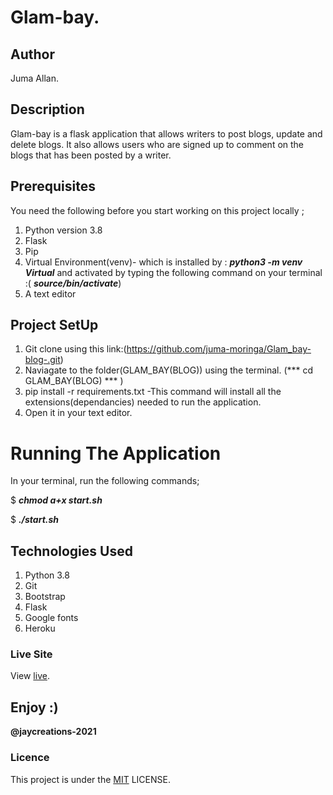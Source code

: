 # Glam-bay.

## Author

Juma Allan.

## Description

Glam-bay is a flask application that allows writers to post blogs, update and delete blogs. It also allows users who are signed up to comment on the blogs that has been posted by a writer.

## Prerequisites

You need the following before you start working on this project locally ;

1. Python version 3.8
2. Flask
3. Pip
4. Virtual Environment(venv)- which is installed by : ***python3 -m venv Virtual*** and activated by typing the following command on your terminal :( ***source/bin/activate***)
5. A text editor

## Project SetUp

1. Git clone using this link:(https://github.com/juma-moringa/Glam_bay-blog-.git)
2. Naviagate to the folder(GLAM_BAY(BLOG)) using the terminal. (*** cd GLAM_BAY(BLOG) *** )
3. pip install -r requirements.txt -This command will install all the extensions(dependancies) needed to run the application.
4. Open it in your text editor.

# Running The Application

In your terminal, run the following commands;

$ ***chmod a+x start.sh***

$ ***./start.sh***

## Technologies Used

1. Python 3.8
2. Git
3. Bootstrap
4. Flask
5. Google fonts
6. Heroku

### Live Site

View [live](https://glamblogs.herokuapp.com/).

## Enjoy :)

**@jaycreations-2021**

### Licence

This project is under the [MIT](LICENSE) LICENSE.
